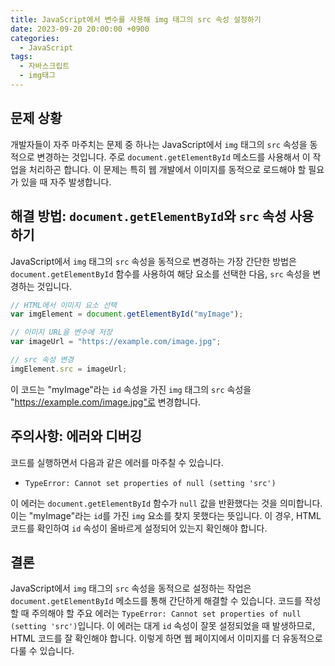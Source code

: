 ```yaml
---
title: JavaScript에서 변수를 사용해 img 태그의 src 속성 설정하기
date: 2023-09-20 20:00:00 +0900
categories:
  - JavaScript
tags:
  - 자바스크립트
  - img태그
---
```


## 문제 상황

개발자들이 자주 마주치는 문제 중 하나는 JavaScript에서 `img` 태그의 `src` 속성을 동적으로 변경하는 것입니다. 주로 `document.getElementById` 메소드를 사용해서 이 작업을 처리하곤 합니다. 이 문제는 특히 웹 개발에서 이미지를 동적으로 로드해야 할 필요가 있을 때 자주 발생합니다.

## 해결 방법: `document.getElementById`와 `src` 속성 사용하기

JavaScript에서 `img` 태그의 `src` 속성을 동적으로 변경하는 가장 간단한 방법은 `document.getElementById` 함수를 사용하여 해당 요소를 선택한 다음, `src` 속성을 변경하는 것입니다.

```javascript
// HTML에서 이미지 요소 선택
var imgElement = document.getElementById("myImage");

// 이미지 URL을 변수에 저장
var imageUrl = "https://example.com/image.jpg";

// src 속성 변경
imgElement.src = imageUrl;
```

이 코드는 "myImage"라는 `id` 속성을 가진 `img` 태그의 `src` 속성을 "https://example.com/image.jpg"로 변경합니다.

## 주의사항: 에러와 디버깅

코드를 실행하면서 다음과 같은 에러를 마주칠 수 있습니다.

- `TypeError: Cannot set properties of null (setting 'src')`

이 에러는 `document.getElementById` 함수가 `null` 값을 반환했다는 것을 의미합니다. 이는 "myImage"라는 `id`를 가진 `img` 요소를 찾지 못했다는 뜻입니다. 이 경우, HTML 코드를 확인하여 `id` 속성이 올바르게 설정되어 있는지 확인해야 합니다.

## 결론

JavaScript에서 `img` 태그의 `src` 속성을 동적으로 설정하는 작업은 `document.getElementById` 메소드를 통해 간단하게 해결할 수 있습니다. 코드를 작성할 때 주의해야 할 주요 에러는 `TypeError: Cannot set properties of null (setting 'src')`입니다. 이 에러는 대게 `id` 속성이 잘못 설정되었을 때 발생하므로, HTML 코드를 잘 확인해야 합니다. 이렇게 하면 웹 페이지에서 이미지를 더 유동적으로 다룰 수 있습니다.